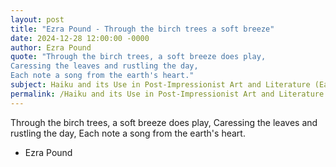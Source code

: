 ```yaml
---
layout: post
title: "Ezra Pound - Through the birch trees a soft breeze"
date: 2024-12-28 12:00:00 -0000
author: Ezra Pound
quote: "Through the birch trees, a soft breeze does play,
Caressing the leaves and rustling the day,
Each note a song from the earth's heart."
subject: Haiku and its Use in Post-Impressionist Art and Literature (Early 20th century)
permalink: /Haiku and its Use in Post-Impressionist Art and Literature (Early 20th century)/Ezra Pound/Ezra Pound - Through the birch trees a soft breeze
---
```


Through the birch trees, a soft breeze does play,
Caressing the leaves and rustling the day,
Each note a song from the earth's heart.

- Ezra Pound
